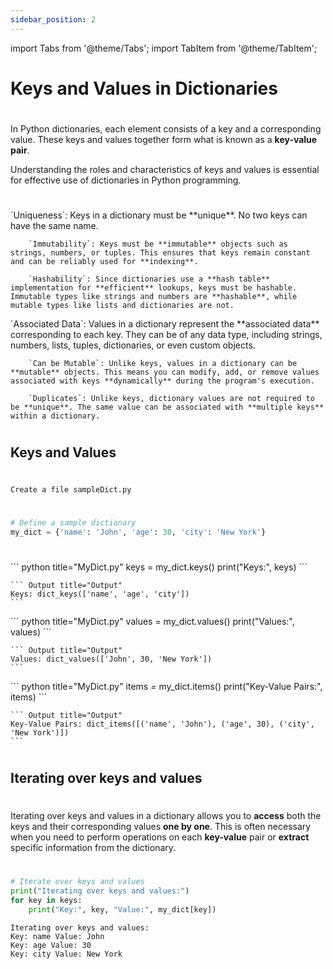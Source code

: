 ```yaml
---
sidebar_position: 2
---
```


import Tabs from '@theme/Tabs';
import TabItem from '@theme/TabItem';

# Keys and Values in Dictionaries
#
In Python dictionaries, each element consists of a key and a corresponding value. These keys and values together form what is known as a **key-value pair**. 

Understanding the roles and characteristics of keys and values is essential for effective use of dictionaries in Python programming.
#

<Tabs>
  <TabItem value="apple" label="Keys" default>
        `Uniqueness`: Keys in a dictionary must be **unique**. No two keys can have the same name.

        `Immutability`: Keys must be **immutable** objects such as strings, numbers, or tuples. This ensures that keys remain constant and can be reliably used for **indexing**.

        `Hashability`: Since dictionaries use a **hash table** implementation for **efficient** lookups, keys must be hashable. Immutable types like strings and numbers are **hashable**, while mutable types like lists and dictionaries are not.
  </TabItem>
  <TabItem value="orange" label="Values">
        `Associated Data`: Values in a dictionary represent the **associated data** corresponding to each key. They can be of any data type, including strings, numbers, lists, tuples, dictionaries, or even custom objects.

        `Can be Mutable`: Unlike keys, values in a dictionary can be **mutable** objects. This means you can modify, add, or remove values associated with keys **dynamically** during the program's execution.

        `Duplicates`: Unlike keys, dictionary values are not required to be **unique**. The same value can be associated with **multiple keys** within a dictionary.
  </TabItem>
</Tabs>


#

## Keys and Values
#
`Create a file sampleDict.py`
#
```python title="sampleDict.py"
# Define a sample dictionary
my_dict = {'name': 'John', 'age': 30, 'city': 'New York'}
```
#


<Tabs>
  <TabItem value="apple" label="Get keys" default>
    ``` python title="MyDict.py"
    keys = my_dict.keys()
    print("Keys:", keys)
    ```

    ``` Output title="Output"
    Keys: dict_keys(['name', 'age', 'city'])
    ```
  </TabItem>
  <TabItem value="orange" label="Get values">
    ``` python title="MyDict.py"
    values = my_dict.values()
    print("Values:", values)
    ```

    ``` Output title="Output"
    Values: dict_values(['John', 30, 'New York'])
    ```    
  </TabItem>
  <TabItem value="banana" label="Get key-value pairs">
    ``` python title="MyDict.py"
    items = my_dict.items()
    print("Key-Value Pairs:", items)
    ```

    ``` Output title="Output"
    Key-Value Pairs: dict_items([('name', 'John'), ('age', 30), ('city', 'New York')])
    ```    
  </TabItem>
  
</Tabs>

#
## Iterating over keys and values
#
Iterating over keys and values in a dictionary allows you to **access** both the keys and their corresponding values **one by one**. This is often necessary when you need to perform operations on each **key-value** pair or **extract** specific information from the dictionary.
#
```python title="MyDict.py"
# Iterate over keys and values
print("Iterating over keys and values:")
for key in keys:
    print("Key:", key, "Value:", my_dict[key])
```

``` Output title="Output"
Iterating over keys and values:
Key: name Value: John
Key: age Value: 30
Key: city Value: New York
```

#